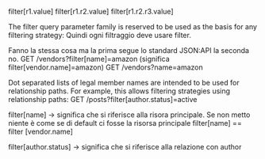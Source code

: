 filter[r1.value]
filter[r1.r2.value]
filter[r1.r2.r3.value]


The filter query parameter family is reserved to be used as the basis for any filtering strategy:
Quindi ogni filtraggio deve usare filter.

Fanno la stessa cosa ma la prima segue lo standard JSON:API la seconda no.
GET /vendors?filter[name]=amazon (significa filter[vendor.name]=amazon)
GET /vendors?name=amazon


Dot separated lists of legal member names are intended to be used for relationship paths.
For example, this allows filtering strategies using relationship paths: GET /posts?filter[author.status]=active


filter[name] -> significa che si riferisce alla risora principale.
Se non metto niente è come se di default ci fosse la risorsa principale
filter[name] == filter [vendor.name]

filter[author.status] -> significa che si riferisce alla relazione con author